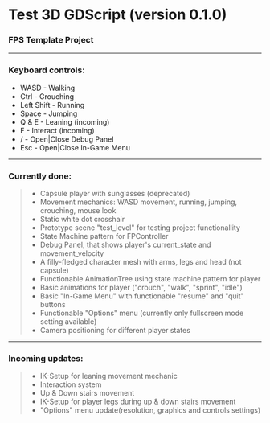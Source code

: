 # Test 3D GDScript (version 0.1.0)

### FPS Template Project
__________________________________________________

### Keyboard controls:

* WASD - Walking
* Ctrl - Crouching
* Left Shift - Running
* Space - Jumping
* Q & E - Leaning (incoming)
* F - Interact (incoming)
* / - Open|Close Debug Panel
* Esc - Open|Close In-Game Menu

__________________________________________________

### Currently done:

> * Capsule player with sunglasses (deprecated)
> * Movement mechanics: WASD movement, running, jumping, crouching, mouse look
> * Static white dot crosshair
> * Prototype scene "test_level" for testing project functionallity
> * State Machine pattern for FPController
> * Debug Panel, that shows player's current_state and movement_velocity
> * A filly-fledged character mesh with arms, legs and head (not capsule)
> * Functionable AnimationTree using state machine pattern for player
> * Basic animations for player ("crouch", "walk", "sprint", "idle")
> * Basic "In-Game Menu" with functionable "resume" and "quit" buttons
> * Functionable "Options" menu (currently only fullscreen mode setting available)
> * Camera positioning for different player states
__________________________________________________

### Incoming updates:

> * IK-Setup for leaning movement mechanic
> * Interaction system
> * Up & Down stairs movement
> * IK-Setup for player legs during up & down stairs movement
> * "Options" menu update(resolution, graphics and controls settings)

